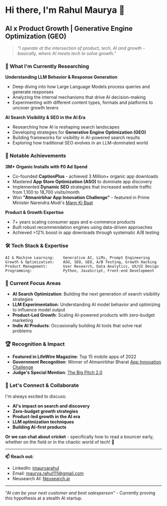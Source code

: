 # Hi there, I'm Rahul Maurya 👋

## AI x Product Growth | Generative Engine Optimization (GEO)

> *"I operate at the intersection of product, tech, AI and growth - basically, where AI meets tech to solve growth."*

### 🔬 What I'm Currently Researching

**Understanding LLM Behavior & Response Generation**
- Deep diving into how Large Language Models process queries and generate responses
- Analyzing the internal mechanisms that drive AI decision-making
- Experimenting with different content types, formats and platforms to uncover growth levers

**AI Search Visibility & SEO in the AI Era**
- Researching how AI is reshaping search landscapes
- Developing strategies for **Generative Engine Optimization (GEO)**
- Building frameworks for visibility in AI-powered search results
- Exploring how traditional SEO evolves in an LLM-dominated world

### 🚀 Notable Achievements

**3M+ Organic Installs with ₹0 Ad Spend**
- Co-founded **CaptionPlus** - achieved 3 Million+ organic app downloads
- Mastered **App Store Optimization (ASO)** to dominate app discovery
- Implemented **Dynamic SEO** strategies that increased website traffic from 1,100 to 18,700 visits/month
- Won **"Atmanirbhar App Innovation Challenge"** - featured in Prime Minister Narendra Modi's [Mann Ki Baat](https://youtu.be/CECeMxOxt-Q?t=900)

**Product & Growth Expertise**
- 7+ years scaling consumer apps and e-commerce products
- Built robust recommendation engines using data-driven approaches
- Achieved >12% boost in app downloads through systematic A/B testing

### 🛠️ Tech Stack & Expertise

```
AI & Machine Learning:    Generative AI, LLMs, Prompt Engineering
Growth & Optimization:    ASO, SEO, GEO, A/B Testing, Growth Hacking
Product Management:       User Research, Data Analytics, UX/UI Design
Programming:              Python, JavaScript, Front-end Development
```

### 🎯 Current Focus Areas

- **AI Search Optimization**: Building the next generation of search visibility strategies
- **LLM Experimentation**: Understanding AI model behavior and optimizing to influence model output
- **Product-Led Growth**: Scaling AI-powered products with zero-budget marketing
- **Indie AI Products**: Occasionally building AI tools that solve real problems

### 🏆 Recognition & Impact

- **Featured in LifeWire Magazine**: Top 15 mobile apps of 2022
- **Government Recognition**: Winner of Atmanirbhar Bharat [App Innovation Challenge](https://yourstory.com/2020/08/captionplus-app-aatmanirbhar-bharat-challenge-images-hashtag-ai)
- **Judge's Special Mention**: [The Big Pitch 2.0](https://yourstory.com/2017/11/10-startups-that-impressed-investors-rbl-big-pitch)

### 🤝 Let's Connect & Collaborate

I'm always excited to discuss:
- **AI's impact on search and discovery**
- **Zero-budget growth strategies**
- **Product-led growth in the AI era**
- **LLM optimization techniques**
- **Building AI-first products**

**Or we can chat about cricket** - specifically how to read a bouncer early, whether on the field or in the chaotic world of tech! 🏏

---

**📫 Reach out:**
- LinkedIn: [imauryarahul](https://linkedin.com/in/imauryarahul)
- Email: maurya.rahul111@gmail.com
- Neusearch AI: [Neusearch.ai](https://neusearch.ai/)

---

*"AI can be your next customer and best salesperson"* - Currently proving this hypothesis at a stealth AI startup.
